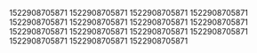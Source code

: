 1522908705871
1522908705871
1522908705871
1522908705871
1522908705871
1522908705871
1522908705871
1522908705871
1522908705871
1522908705871
1522908705871
1522908705871
1522908705871
1522908705871
1522908705871
